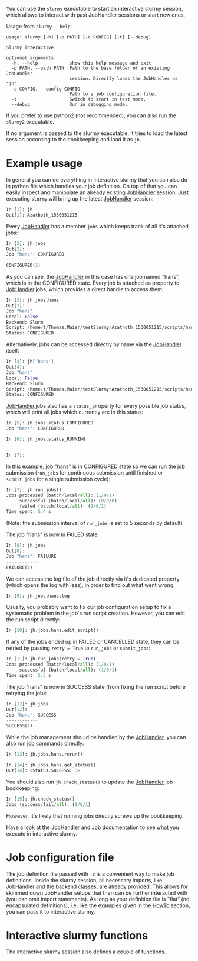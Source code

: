 You can use the `slurmy` executable to start an interactive slurmy session, which allows to interact with past JobHandler sessions or start new ones.

Usage from `slurmy --help`:

```shell
usage: slurmy [-h] [-p PATH] [-c CONFIG] [-t] [--debug]

Slurmy interactive

optional arguments:
  -h, --help            show this help message and exit
  -p PATH, --path PATH  Path to the base folder of an existing JobHandler
                        session. Directly loads the JobHandler as "jh".
  -c CONFIG, --config CONFIG
                        Path to a job configuration file.
  -t                    Switch to start in test mode.
  --debug               Run in debugging mode.
```

If you prefer to use python2 (not recommended), you can also run the `slurmy2` executable.

If no argument is passed to the slurmy executable, it tries to load the latest session according to the bookkeeping and load it as `jh`.

# Example usage

In general you can do everything in interactive slurmy that you can also do in python file which handles your job definition. On top of that you can easily inspect and manipulate an already existing [JobHandler](classes/JobHandler.md) session. Just executing `slurmy` will bring up the latest [JobHandler](classes/JobHandler.md) session:

```python
In [1]: jh
Out[1]: Azathoth_1530051215
```

Every [JobHandler](classes/JobHandler.md) has a member `jobs` which keeps track of all it's attached jobs:

```python
In [2]: jh.jobs
Out[2]: 
Job "hans": CONFIGURED
------------
CONFIGURED(1)
```

As you can see, the [JobHandler](classes/JobHandler.md) in this case has one job named "hans", which is in the CONFIGURED state. Every job is attached as property to [JobHandler](classes/JobHandler.md).jobs, which provides a direct handle to access them:

```python
In [3]: jh.jobs.hans
Out[3]: 
Job "hans"
Local: False
Backend: Slurm
Script: /home/t/Thomas.Maier/testSlurmy/Azathoth_1530051215/scripts/hans
Status: CONFIGURED
```

Alternatively, jobs can be accessed directly by name via the [JobHandler](classes/JobHandler.md) itself:

```python
In [4]: jh['hans']
Out[4]: 
Job "hans"
Local: False
Backend: Slurm
Script: /home/t/Thomas.Maier/testSlurmy/Azathoth_1530051215/scripts/hans
Status: CONFIGURED
```

[JobHandler](classes/JobHandler.md).jobs also has a `status_` property for every possible job status, which will print all jobs which currently are in this status:

```python
In [5]: jh.jobs.status_CONFIGURED
Job "hans": CONFIGURED

In [6]: jh.jobs.status_RUNNING


In [7]:
```

In this example, job "hans" is in CONFIGURED state so we can run the job submission (`run_jobs` for continuous submission until finished or `submit_jobs` for a single submission cycle):

```python
In [7]: jh.run_jobs()
Jobs processed (batch/local/all): (1/0/1)
     successful (batch/local/all): (0/0/0)
     failed (batch/local/all): (1/0/1)
Time spent: 5.4 s
```

(Note: the submission interval of `run_jobs` is set to 5 seconds by default)

The job "hans" is now in FAILED state:

```python
In [8]: jh.jobs
Out[8]: 
Job "hans": FAILURE
------------
FAILURE(1)
```

We can access the log file of the job directly via it's dedicated property (which opens the log with less), in order to find out what went wrong:

```python
In [9]: jh.jobs.hans.log
```

Usually, you probably want to fix our job configuration setup to fix a systematic problem in the job's run script creation. However, you can edit the run script directly:

```python
In [10]: jh.jobs.hans.edit_script()
```

If any of the jobs ended up in FAILED or CANCELLED state, they can be retried by passing `retry = True` to `run_jobs` or `submit_jobs`:

```python
In [11]: jh.run_jobs(retry = True)
Jobs processed (batch/local/all): (1/0/1)
     successful (batch/local/all): (1/0/1)
Time spent: 5.3 s
```

The job "hans" is now in SUCCESS state (from fixing the run script before retrying the job):

```python
In [12]: jh.jobs
Out[12]: 
Job "hans": SUCCESS
------------
SUCCESS(1)
```

While the job management should be handled by the [JobHandler](classes/JobHandler.md), you can also run job commands directly:

```python
In [13]: jh.jobs.hans.rerun()

In [14]: jh.jobs.hans.get_status()
Out[14]: <Status.SUCCESS: 3>
```

You should also run `jh.check_status()` to update the [JobHandler](classes/JobHandler.md) job bookkeeping:

```python
In [15]: jh.check_status()
Jobs (success/fail/all): (1/0/1)
```

However, it's likely that running jobs directly screws up the bookkeeping.

Have a look at the [JobHandler](classes/JobHandler.md) and [Job](classes/Job.md) documentation to see what you execute in interactive slurmy.

# Job configuration file

The job definition file passed with `-c` is a convenient way to make job definitions. Inside the slurmy session, all necessary imports, like JobHandler and the backend classes, are already provided. This allows for skimmed down JobHandler setups that then can be further interacted with (you can omit import statements). As long as your definition file is "flat" (no encapsulated definitions), i.e. like the examples given in the [HowTo](howto.md) section, you can pass it to interactive slurmy.

# Interactive slurmy functions

The interactive slurmy session also defines a couple of functions.